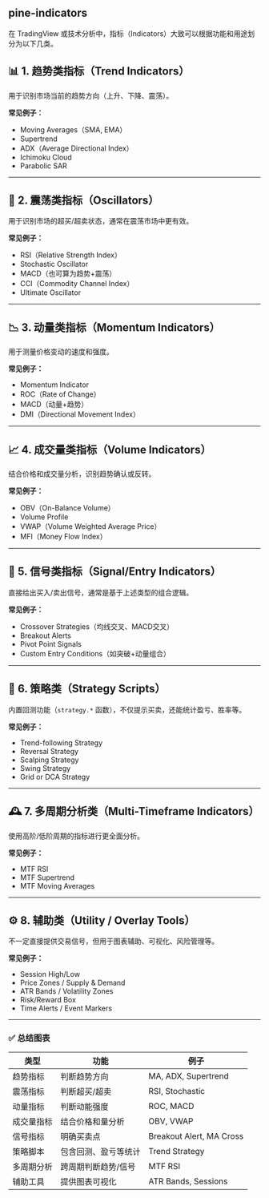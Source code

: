 
## pine-indicators
在 TradingView 或技术分析中，指标（Indicators）大致可以根据功能和用途划分为以下几类。 

## 📊 1. **趋势类指标（Trend Indicators）**

用于识别市场当前的趋势方向（上升、下降、震荡）。

**常见例子：**

- Moving Averages（SMA, EMA）
- Supertrend
- ADX（Average Directional Index）
- Ichimoku Cloud
- Parabolic SAR

------

## 🔄 2. **震荡类指标（Oscillators）**

用于识别市场的超买/超卖状态，通常在震荡市场中更有效。

**常见例子：**

- RSI（Relative Strength Index）
- Stochastic Oscillator
- MACD（也可算为趋势+震荡）
- CCI（Commodity Channel Index）
- Ultimate Oscillator

------

## 📉 3. **动量类指标（Momentum Indicators）**

用于测量价格变动的速度和强度。

**常见例子：**

- Momentum Indicator
- ROC（Rate of Change）
- MACD（动量+趋势）
- DMI（Directional Movement Index）

------

## 📈 4. **成交量类指标（Volume Indicators）**

结合价格和成交量分析，识别趋势确认或反转。

**常见例子：**

- OBV（On-Balance Volume）
- Volume Profile
- VWAP（Volume Weighted Average Price）
- MFI（Money Flow Index）

------

## 🔔 5. **信号类指标（Signal/Entry Indicators）**

直接给出买入/卖出信号，通常是基于上述类型的组合逻辑。

**常见例子：**

- Crossover Strategies（均线交叉、MACD交叉）
- Breakout Alerts
- Pivot Point Signals
- Custom Entry Conditions（如突破+动量组合）

------

## 🧠 6. **策略类（Strategy Scripts）**

内置回测功能（`strategy.*` 函数），不仅提示买卖，还能统计盈亏、胜率等。

**常见例子：**

- Trend-following Strategy
- Reversal Strategy
- Scalping Strategy
- Swing Strategy
- Grid or DCA Strategy

------

## 🕰 7. **多周期分析类（Multi-Timeframe Indicators）**

使用高阶/低阶周期的指标进行更全面分析。

**常见例子：**

- MTF RSI
- MTF Supertrend
- MTF Moving Averages

------

## ⚙️ 8. **辅助类（Utility / Overlay Tools）**

不一定直接提供交易信号，但用于图表辅助、可视化、风险管理等。

**常见例子：**

- Session High/Low
- Price Zones / Supply & Demand
- ATR Bands / Volatility Zones
- Risk/Reward Box
- Time Alerts / Event Markers

------

### ✅ 总结图表

| 类型       | 功能                 | 例子                     |
| ---------- | -------------------- | ------------------------ |
| 趋势指标   | 判断趋势方向         | MA, ADX, Supertrend      |
| 震荡指标   | 判断超买/超卖        | RSI, Stochastic          |
| 动量指标   | 判断动能强度         | ROC, MACD                |
| 成交量指标 | 结合价格和量分析     | OBV, VWAP                |
| 信号指标   | 明确买卖点           | Breakout Alert, MA Cross |
| 策略脚本   | 包含回测、盈亏等统计 | Trend Strategy           |
| 多周期分析 | 跨周期判断趋势/信号  | MTF RSI                  |
| 辅助工具   | 提供图表可视化       | ATR Bands, Sessions      |